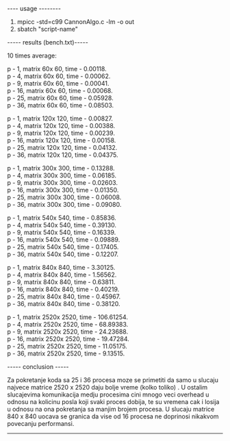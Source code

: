 ---- usage --------

1) mpicc -std=c99 CannonAlgo.c -lm -o out
2) sbatch "script-name"

----- results (bench.txt)-----

10 times average:

p - 1, matrix    60x   60, time - 0.00118.  
p - 4, matrix    60x   60, time - 0.00062.  
p - 9, matrix    60x   60, time - 0.00041.  
p - 16, matrix    60x   60, time - 0.00068.  
p - 25, matrix    60x   60, time - 0.05928.  
p - 36, matrix    60x   60, time - 0.08503.  

p - 1, matrix   120x  120, time - 0.00827.  
p - 4, matrix   120x  120, time - 0.00388.  
p - 9, matrix   120x  120, time - 0.00239.  
p - 16, matrix   120x  120, time - 0.00158.  
p - 25, matrix   120x  120, time - 0.04132.  
p - 36, matrix   120x  120, time - 0.04375.  

p - 1, matrix   300x  300, time - 0.13288.  
p - 4, matrix   300x  300, time - 0.06185.  
p - 9, matrix   300x  300, time - 0.02603.  
p - 16, matrix   300x  300, time - 0.01350.  
p - 25, matrix   300x  300, time - 0.06008.  
p - 36, matrix   300x  300, time - 0.09080.  

p - 1, matrix   540x  540, time - 0.85836.  
p - 4, matrix   540x  540, time - 0.39130.  
p - 9, matrix   540x  540, time - 0.16339.  
p - 16, matrix   540x  540, time - 0.09889.  
p - 25, matrix   540x  540, time - 0.17405.  
p - 36, matrix   540x  540, time - 0.12207.  

p - 1, matrix   840x  840, time - 3.30125.  
p - 4, matrix   840x  840, time - 1.56562.  
p - 9, matrix   840x  840, time - 0.63811.  
p - 16, matrix   840x  840, time - 0.40219.  
p - 25, matrix   840x  840, time - 0.45967.  
p - 36, matrix   840x  840, time - 0.38120.  

p - 1, matrix  2520x 2520, time - 106.61254.  
p - 4, matrix  2520x 2520, time - 68.89383.  
p - 9, matrix  2520x 2520, time - 24.23688.  
p - 16, matrix  2520x 2520, time - 19.47284.  
p - 25, matrix  2520x 2520, time - 11.05175.  
p - 36, matrix  2520x 2520, time - 9.13515.  

----- conclusion -----

Za pokretanje koda sa 25 i 36 procesa moze se primetiti da samo u slucaju najvece matrice 2520 x 2520 daju bolje vreme (kolko toliko) . 
U ostalim slucajevima komunikacija medju procesima cini mnogo veci overhead u odnosu na kolicinu posla koji svaki proces dobija, te su
vremena cak i losija u odnosu na ona pokretanja sa manjim brojem procesa. U slucaju matrice 840 x 840 uocava se granica da vise od 16 
procesa ne doprinosi nikakvom povecanju performansi.

----------------------
